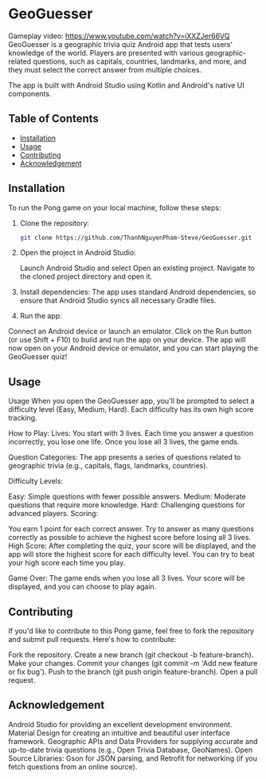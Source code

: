 # GeoGuesser
Gameplay video: https://www.youtube.com/watch?v=iXXZJer66VQ
GeoGuesser is a geographic trivia quiz Android app that tests users' knowledge of the world. Players are presented with various geographic-related questions, such as capitals, countries, landmarks, and more, and they must select the correct answer from multiple choices.

The app is built with Android Studio using Kotlin and Android's native UI components.

## Table of Contents
- [Installation](#installation)
- [Usage](#usage)
- [Contributing](#contributing)
- [Acknowledgement](#acknowledgement)

## Installation

To run the Pong game on your local machine, follow these steps:

1. Clone the repository:
   ```bash
   git clone https://github.com/ThanhNguyenPham-Steve/GeoGuesser.git
2. Open the project in Android Studio:

    Launch Android Studio and select Open an existing project.
    Navigate to the cloned project directory and open it.
3. Install dependencies: The app uses standard Android dependencies, so ensure that Android Studio syncs all necessary Gradle files.

4. Run the app:

  Connect an Android device or launch an emulator.
  Click on the Run button (or use Shift + F10) to build and run the app on your device.
  The app will now open on your Android device or emulator, and you can start playing the GeoGuesser quiz!

   

## Usage
  Usage
  When you open the GeoGuesser app, you'll be prompted to select a difficulty level (Easy, Medium, Hard). Each difficulty has its own high score tracking.
  
  How to Play:
  Lives: You start with 3 lives. Each time you answer a question incorrectly, you lose one life. Once you lose all 3 lives, the game ends.
  
  Question Categories: The app presents a series of questions related to geographic trivia (e.g., capitals, flags, landmarks, countries).
  
  Difficulty Levels:
  
  Easy: Simple questions with fewer possible answers.
  Medium: Moderate questions that require more knowledge.
  Hard: Challenging questions for advanced players.
  Scoring:

  You earn 1 point for each correct answer.
  Try to answer as many questions correctly as possible to achieve the highest score before losing all 3 lives.
  High Score: After completing the quiz, your score will be displayed, and the app will store the highest score for each difficulty level. You can try to beat your high score each time you play.
  
  Game Over: The game ends when you lose all 3 lives. Your score will be displayed, and you can choose to play again.


## Contributing
If you'd like to contribute to this Pong game, feel free to fork the repository and submit pull requests. Here's how to contribute:

Fork the repository.
Create a new branch (git checkout -b feature-branch).
Make your changes.
Commit your changes (git commit -m 'Add new feature or fix bug').
Push to the branch (git push origin feature-branch).
Open a pull request.

## Acknowledgement
Android Studio for providing an excellent development environment.
Material Design for creating an intuitive and beautiful user interface framework.
Geographic APIs and Data Providers for supplying accurate and up-to-date trivia questions (e.g., Open Trivia Database, GeoNames).
Open Source Libraries: Gson for JSON parsing, and Retrofit for networking (if you fetch questions from an online source).
